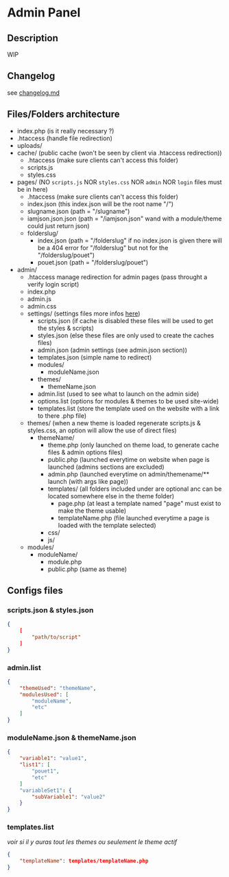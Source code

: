 # Admin Panel

## Description

WIP

## Changelog

see [changelog.md](./changelog.md)

## Files/Folders architecture

- index.php (is it really necessary ?)
- .htaccess (handle file redirection)
- uploads/
- cache/ (public cache (won't be seen by client via .htaccess redirection))
    - .htaccess (make sure clients can't access this folder)
    - scripts.js
    - styles.css
- pages/ (NO `scripts.js` NOR `styles.css` NOR `admin` NOR `login` files must be in here)
    - .htaccess (make sure clients can't access this folder)
    - index.json (this index.json will be the root name "/")
    - slugname.json (path = "/slugname")
    - iamjson.json.json (path = "/iamjson.json" wand with a module/theme could just return json)
    - folderslug/
        - index.json (path = "/folderslug" if no index.json is given there will be a 404 error for "/folderslug" but not for the "/folderslug/pouet")
        - pouet.json (path = "/folderslug/pouet")
- admin/
    - .htaccess manage redirection for admin pages (pass throught a verify login script)
    - index.php
    - admin.js
    - admin.css
    - settings/ (settings files more infos [here](#config-files))
        - scripts.json (if cache is disabled these files will be used to get the styles & scripts)
        - styles.json (else these files are only used to create the caches files)
        - admin.json (admin settings (see admin.json section))
        - templates.json (simple name to redirect)
        - modules/
            - moduleName.json
        - themes/
            - themeName.json
        - admin.list (used to see what to launch on the admin side)
        - options.list (options for modules & themes to be used site-wide)
        - templates.list (store the template used on the website with a link to there .php file)
    - themes/ (when a new theme is loaded regenerate scripts.js & styles.css, an option will allow the use of direct files)
        - themeName/
            - theme.php (only launched on theme load, to generate cache files & admin options files)
            - public.php (launched everytime on website when page is launched (admins sections are excluded)
            - admin.php (launched everytime on admin/themename/** launch (with args like page))
            - templates/ (all folders included under are optional anc can be located somewhere else in the theme folder)
                - page.php (at least a template named "page" must exist to make the theme usable)
                - templateName.php (file launched everytime a page is loaded with the template selected)
            - css/
            - js/
    - modules/
        - moduleName/
            - module.php
            - public.php (same as theme)


## Configs files

### scripts.json & styles.json
```json
{
    [
        "path/to/script"
    ]
}
```
### admin.list
```json
{
    "themeUsed": "themeName",
    "modulesUsed": [
        "moduleName",
        "etc"
    ]
}
```

### moduleName.json & themeName.json
```json
{
    "variable1": "value1",
    "list1": [
        "pouet1",
        "etc"
    ]
    "variableSet1": {
        "subVariable1": "value2"
    }
}
```

### templates.list

*voir si il y auras tout les themes ou seulement le theme actif*
```json
{
    "templateName": templates/templateName.php
}
```